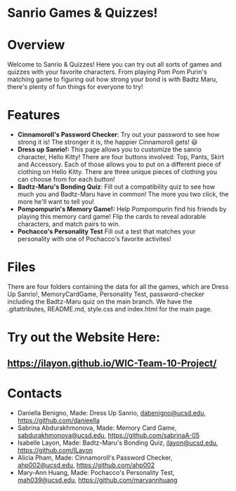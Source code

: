 # Sanrio Games & Quizzes!

# Overview

Welcome to Sanrio & Quizzes! Here you can try out all sorts of games and quizzes with your favorite characters. From playing Pom Pom Purin's matching game to figuring out how strong your bond is with Badtz Maru, there's plenty of fun things for everyone to try!

# Features
- **Cinnamoroll's Password Checker**: Try out your password to see how strong it is! The stronger it is, the happier Cinnamoroll gets! 😃
- **Dress up Sanrio!:** This page allows you to customize the sanrio character, Hello Kitty! There are four buttons involved: Top, Pants, Skirt and Accessory. Each of those allows you to put on a different piece of clothing on Hello Kitty. There are three unique pieces of clothing you can choose from for each button!
- **Badtz-Maru's Bonding Quiz**: Fill out a compatibility quiz to see how much you and Badtz-Maru have in common! The more you two click, the more he'll want to tell you!
- **Pompompurin's Memory Game!:** Help Pompompurin find his friends by playing this memory card game! Flip the cards to reveal adorable characters, and match pairs to win.
- **Pochacco's Personality Test** Fill out a test that matches your personality with one of Pochacco's favorite activites!

# Files
There are four folders containing the data for all the games, which are Dress Up Sanrio!, MemoryCardGame, Personality Test, password-checker including the Badtz-Maru quiz on the main branch. We have the .gitattributes, README.md, style.css and index.html for the main page. 

# Try out the Website Here:
## https://ilayon.github.io/WIC-Team-10-Project/

# Contacts
- Daniella Benigno, Made: Dress Up Sanrio, dabenigno@ucsd.edu, https://github.com/danieella
- Sabrina Abdurakhmonova, Made: Memory Card Game, sabdurakhmonova@ucsd.edu, https://github.com/sabrinaA-05
- Isabelle Layon, Made: Badtz-Maru's Bonding Quiz, ilayon@ucsd.edu, https://github.com/ILayon
- Alicia Pham, Made: Cinnamoroll's Password Checker, ahp002@ucsd.edu, https://github.com/ahp002
- Mary-Ann Huang, Made: Pochacco's Personality Test, mah039@ucsd.edu, https://github.com/maryannhuang

